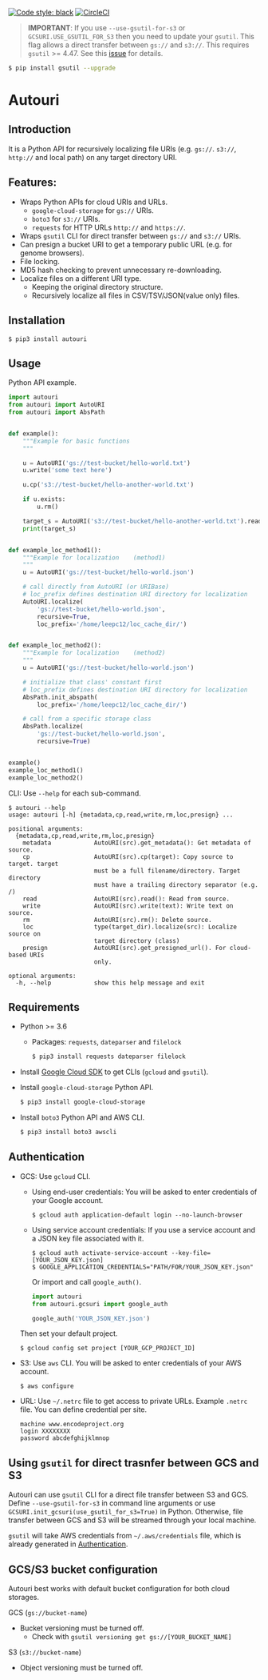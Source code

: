 [![Code style: black](https://img.shields.io/badge/code%20style-black-000000.svg)](https://github.com/psf/black) [![CircleCI](https://circleci.com/gh/ENCODE-DCC/autouri.svg?style=svg)](https://circleci.com/gh/ENCODE-DCC/autouri)

> **IMPORTANT**: If you use `--use-gsutil-for-s3` or `GCSURI.USE_GSUTIL_FOR_S3` then you need to update your `gsutil`. This flag allows a direct transfer between `gs://` and `s3://`. This requires `gsutil` >= 4.47. See this [issue](https://github.com/GoogleCloudPlatform/gsutil/issues/935) for details.
```bash
$ pip install gsutil --upgrade
```

# Autouri

## Introduction

It is a Python API for recursively localizing file URIs (e.g. `gs://`. `s3://`, `http://` and local path) on any target directory URI.

## Features:

- Wraps Python APIs for cloud URIs and URLs.
    - `google-cloud-storage` for `gs://` URIs.
    - `boto3` for `s3://` URIs.
    - `requests` for HTTP URLs `http://` and `https://`.
- Wraps `gsutil` CLI for direct transfer between `gs://` and `s3://` URIs.
- Can presign a bucket URI to get a temporary public URL (e.g. for genome browsers).
- File locking.
- MD5 hash checking to prevent unnecessary re-downloading.
- Localize files on a different URI type.
    - Keeping the original directory structure.
    - Recursively localize all files in CSV/TSV/JSON(value only) files.

## Installation

```
$ pip3 install autouri
```

## Usage

Python API example.
```python
import autouri
from autouri import AutoURI
from autouri import AbsPath


def example():
    """Example for basic functions
    """

    u = AutoURI('gs://test-bucket/hello-world.txt')
    u.write('some text here')

    u.cp('s3://test-bucket/hello-another-world.txt')

    if u.exists:
        u.rm()

    target_s = AutoURI('s3://test-bucket/hello-another-world.txt').read()
    print(target_s)


def example_loc_method1():
    """Example for localization    (method1)
    """
    u = AutoURI('gs://test-bucket/hello-world.json')

    # call directly from AutoURI (or URIBase)
    # loc_prefix defines destination URI directory for localization
    AutoURI.localize(
        'gs://test-bucket/hello-world.json',
        recursive=True,
        loc_prefix='/home/leepc12/loc_cache_dir/')


def example_loc_method2():
    """Example for localization    (method2)
    """
    u = AutoURI('gs://test-bucket/hello-world.json')

    # initialize that class' constant first
    # loc_prefix defines destination URI directory for localization
    AbsPath.init_abspath(
        loc_prefix='/home/leepc12/loc_cache_dir/')

    # call from a specific storage class
    AbsPath.localize(
        'gs://test-bucket/hello-world.json',
        recursive=True)


example()
example_loc_method1()
example_loc_method2()

```

CLI: Use `--help` for each sub-command.
```
$ autouri --help
usage: autouri [-h] {metadata,cp,read,write,rm,loc,presign} ...

positional arguments:
  {metadata,cp,read,write,rm,loc,presign}
    metadata            AutoURI(src).get_metadata(): Get metadata of source.
    cp                  AutoURI(src).cp(target): Copy source to target. target
                        must be a full filename/directory. Target directory
                        must have a trailing directory separator (e.g. /)
    read                AutoURI(src).read(): Read from source.
    write               AutoURI(src).write(text): Write text on source.
    rm                  AutoURI(src).rm(): Delete source.
    loc                 type(target_dir).localize(src): Localize source on
                        target directory (class)
    presign             AutoURI(src).get_presigned_url(). For cloud-based URIs
                        only.

optional arguments:
  -h, --help            show this help message and exit
```

## Requirements

- Python >= 3.6
    - Packages: `requests`, `dateparser` and `filelock`
        ```bash
        $ pip3 install requests dateparser filelock
        ```

- Install [Google Cloud SDK](https://cloud.google.com/sdk/docs/quickstarts) to get CLIs (`gcloud` and `gsutil`).

- Install `google-cloud-storage` Python API.
    ```bash
    $ pip3 install google-cloud-storage
    ```

- Install `boto3` Python API and AWS CLI.
    ```bash
    $ pip3 install boto3 awscli
    ```


## Authentication

- GCS: Use `gcloud` CLI.
    - Using end-user credentials: You will be asked to enter credentials of your Google account.
        ```
        $ gcloud auth application-default login --no-launch-browser
        ```
    - Using service account credentials: If you use a service account and a JSON key file associated with it.
        ```
        $ gcloud auth activate-service-account --key-file=[YOUR_JSON_KEY.json]
        $ GOOGLE_APPLICATION_CREDENTIALS="PATH/FOR/YOUR_JSON_KEY.json"
        ```

        Or import and call `google_auth()`.
        ```python
        import autouri
        from autouri.gcsuri import google_auth

        google_auth('YOUR_JSON_KEY.json')
        ```
    Then set your default project.
    ```
    $ gcloud config set project [YOUR_GCP_PROJECT_ID]
    ```

- S3: Use `aws` CLI. You will be asked to enter credentials of your AWS account.
    ```
    $ aws configure
    ```

- URL: Use `~/.netrc` file to get access to private URLs. Example `.netrc` file. You can define credential per site.
    ```
    machine www.encodeproject.org
    login XXXXXXXX
    password abcdefghijklmnop
    ```


## Using `gsutil` for direct trasnfer between GCS and S3

Autouri can use `gsutil` CLI for a direct file transfer between S3 and GCS. Define `--use-gsutil-for-s3` in command line arguments or use `GCSURI.init_gcsuri(use_gsutil_for_s3=True)` in Python. Otherwise, file transfer between GCS and S3 will be streamed through your local machine.

`gsutil` will take AWS credentials from `~/.aws/credentials` file, which is already generated in [Authentication](#authentication).


## GCS/S3 bucket configuration

Autouri best works with default bucket configuration for both cloud storages.

GCS (`gs://bucket-name`)
  - Bucket versioning must be turned off.
    - Check with `gsutil versioning get gs://[YOUR_BUCKET_NAME]`

S3 (`s3://bucket-name`)
  - Object versioning must be turned off.
